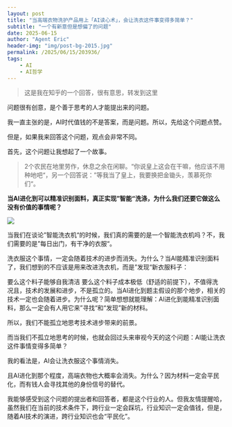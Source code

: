 ```yaml
---
layout: post
title: "当高端衣物洗护产品用上「AI读心术」，会让洗衣这件事变得多简单？"
subtitle: "一个有新意但是想偏了的问题"
date: 2025-06-15
author: "Agent Eric"
header-img: "img/post-bg-2015.jpg"
permalink: /2025/06/15/203936/
tags: 
    - AI
    - AI哲学
---
```

>这是我在知乎的一个回答，很有意思，转发到这里

问题很有创意，是个善于思考的人才能提出来的问题。

我一直主张的是，AI时代值钱的不是答案，而是问题。所以，先给这个问题点赞。

但是，如果我来回答这个问题，观点会非常不同。

首先，这个问题让我想起了一个故事。

>2个农民在地里劳作，休息之余在闲聊。“你说皇上这会在干嘛，他应该不用种地吧“，另一个回答说：”等我当了皇上，我要换把金锄头，羡慕死你们“。

**当AI进化到可以精准识别面料，真正实现”智能“洗涤，为什么我们还要它做这么没有价值的事情呢？**

![](https://xingzheche.oss-cn-shenzhen.aliyuncs.com/blog/20250615/154038227d99457f83223fc32f0b71a7.png)

当我们在谈论”智能洗衣机“的时候，我们真的需要的是一个智能洗衣机吗？不，我们需要的是”每日出门，有干净的衣服“。

洗衣服这个事情，一定会随着技术的进步而消失。为什么？当AI能精准识别面料了，我们想到的不应该是用来改进洗衣机，而是”发现“新衣服料子：

要么这个料子能够自我清洁
要么这个料子成本极低（舒适的前提下），不值得洗
况且，技术的发展和进步，不是孤立的。当AI进化到题主假设的那个地步，相关的技术一定也会随着进步。为什么呢？简单想想就能理解：AI进化到能精准识别面料，那么一定会有人用它来”寻找“和“发现”新的材料。

所以，我们不能孤立地思考技术进步带来的前景。

而当我们不孤立地思考的时候，也就会回过头来审视今天的这个问题：AI能让洗衣这件事情变得多简单？

我的看法是，AI会让洗衣服这个事情消失。

且AI进化到那个程度，高端衣物也大概率会消失。为什么？因为材料一定会平民化，而有钱人会寻找其他的身份信号的替代。

我能够感受到这个问题的提出者和回答者，都是这个行业的人。但我友情提醒哈，虽然我们在当前的技术条件下，跨行业一定会踩坑，行业知识一定会值钱，但是，随着AI技术的演进，跨行业知识也会“平民化”。

